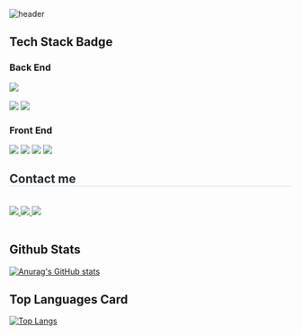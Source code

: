![header](https://capsule-render.vercel.app/api?type=Waving)


## Tech Stack Badge

### Back End

<div style="text-align: left;">
    <div style="margin: ; text-align: left;" "text-align: left;"> <img src="https://img.shields.io/badge/Java-007396?style=for-the-badge&logo=Java&logoColor=white">
          </div>
    </div>
<br/>

<img src="https://img.shields.io/badge/JavaScript-F7DF1E?style=flat-square&logo=JavaScript&logoColor=white"/>
<img src="https://img.shields.io/badge/Python-3776AB?style=flat-square&logo=Python&logoColor=white"/>

### Front End

<img src="https://img.shields.io/badge/html5-E34F26?style=flat-square&logo=html5&logoColor=white"/>
<img src="https://img.shields.io/badge/css-663399?style=flat-square&logo=css&logoColor=white"/>
<img src="https://img.shields.io/badge/springboot-6DB33F?style=flat-square&logo=springboot&logoColor=white"/>
<img src="https://img.shields.io/badge/react-61DAFB?style=flat-square&logo=react&logoColor=white"/>


<div style="text-align: left;">
    <h2 style="border-bottom: 1px solid #d8dee4; color: #282d33;">  Contact me </h2> <br>
    <div style="text-align: left;">
        <a href="mailto:dlseprtm@naver.com"> <img src="https://img.shields.io/badge/Naver-03C75A?style=for-the-badge&logo=Naver&logoColor=white"> </a>
        <a href="https://www.notion.so/Mijin-Kim-2291b4aae89980a98242e08eeb00fdec"> <img src="https://img.shields.io/badge/Notion-000000?style=for-the-badge&logo=Notion&logoColor=white"> </a>
        <a href="mailto:a77018847@gmail.com"> <img src="https://img.shields.io/badge/Gmail-EA4335?style=for-the-badge&logo=Gmail&logoColor=white"> </a>
    </div> <br>
    <div style="text-align: left;"> </div>
</div>
    
    

## Github Stats

[![Anurag's GitHub stats](https://github-readme-stats.vercel.app/api?username=asdf327)](https://github.com/anuraghazra/github-readme-stats)

## Top Languages Card

[![Top Langs](https://github-readme-stats.vercel.app/api/top-langs/?username=asdf327)](https://github.com/anuraghazra/github-readme-stats)



<!--
**asdf327/asdf327** is a ✨ _special_ ✨ repository because its `README.md` (this file) appears on your GitHub profile.

Here are some ideas to get you started:

- 🔭 I’m currently working on ...
- 🌱 I’m currently learning ...
- 👯 I’m looking to collaborate on ...
- 🤔 I’m looking for help with ...
- 💬 Ask me about ...
- 📫 How to reach me: ...
- 😄 Pronouns: ...
- ⚡ Fun fact: ...
-->
